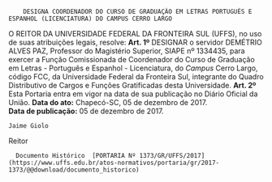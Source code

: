         DESIGNA COORDENADOR DO CURSO DE GRADUAÇÃO EM LETRAS PORTUGUÊS E ESPANHOL (LICENCIATURA) DO CAMPUS CERRO LARGO  

 O REITOR DA UNIVERSIDADE FEDERAL DA FRONTEIRA SUL (UFFS), no uso de suas atribuições legais, resolve:   **Art. 1º** DESIGNAR o servidor DEMÉTRIO ALVES PAZ, Professor do Magistério Superior, SIAPE nº 1334435, para exercer a Função Comissionada de Coordenador do Curso de Graduação em Letras - Português e Espanhol - Licenciatura, do *Campus* Cerro Largo, código FCC, da Universidade Federal da Fronteira Sul, integrante do Quadro Distributivo de Cargos e Funções Gratificadas desta Universidade.   **Art. 2º** Esta Portaria entra em vigor na data de sua publicação no Diário Oficial da União.      **Data do ato:** Chapecó-SC, 05 de dezembro de 2017.   
 **Data de publicação:**  05 de dezembro de 2017. 

    Jaime Giolo   
 Reitor 

      Documento Histórico  [PORTARIA Nº 1373/GR/UFFS/2017](https://www.uffs.edu.br/atos-normativos/portaria/gr/2017-1373/@@download/documento_historico)     
      